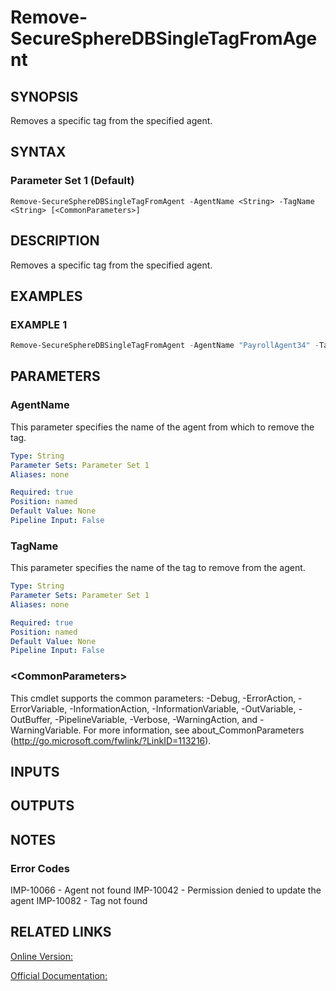 ﻿# Remove-SecureSphereDBSingleTagFromAgent

## SYNOPSIS
Removes a specific tag from the specified agent.

## SYNTAX

### Parameter Set 1 (Default)
```
Remove-SecureSphereDBSingleTagFromAgent -AgentName <String> -TagName <String> [<CommonParameters>]
```

## DESCRIPTION
Removes a specific tag from the specified agent.

## EXAMPLES

### EXAMPLE 1

```powershell
Remove-SecureSphereDBSingleTagFromAgent -AgentName "PayrollAgent34" -TagName "OracleAgents"
```

## PARAMETERS

### AgentName
This parameter specifies the name of the agent from which to remove the tag.

```yaml
Type: String
Parameter Sets: Parameter Set 1
Aliases: none

Required: true
Position: named
Default Value: None
Pipeline Input: False
```

### TagName
This parameter specifies the name of the tag to remove from the agent.

```yaml
Type: String
Parameter Sets: Parameter Set 1
Aliases: none

Required: true
Position: named
Default Value: None
Pipeline Input: False
```

### \<CommonParameters\>
This cmdlet supports the common parameters: -Debug, -ErrorAction, -ErrorVariable, -InformationAction, -InformationVariable, -OutVariable, -OutBuffer, -PipelineVariable, -Verbose, -WarningAction, and -WarningVariable. For more information, see about_CommonParameters (http://go.microsoft.com/fwlink/?LinkID=113216).

## INPUTS

## OUTPUTS

## NOTES

### Error Codes
IMP-10066 - Agent not found
IMP-10042 - Permission denied to update the agent
IMP-10082 - Tag not found

## RELATED LINKS

[Online Version:](https://github.com/akshinmustafayev/Documentation/MD)

[Official Documentation:](https://docs.imperva.com/bundle/v13.6-api-reference-guide/page/61672.htm)



